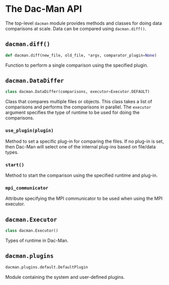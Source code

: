 # The Dac-Man API

The top-level `dacman` module provides methods and classes for doing data comparisons at scale.
Data can be compared using `dacman.diff()`.

## `dacman.diff()`

```py
def dacman.diff(new_file, old_file, *argv, comparator_plugin=None)
```

Function to perform a single comparison using the specified plugin.

## `dacman.DataDiffer`

```py
class dacman.DataDiffer(comparisons, executor=Executor.DEFAULT)
```

Class that compares multiple files or objects.
This class takes a list of comparisons and performs the comparisons in parallel.
The `executor` argument specifies the type of runtime to be used for doing the comparisons.

### `use_plugin(plugin)`

Method to set a specific plug-in for comparing the files.
If no plug-in is set, then Dac-Man will select one of the internal plug-ins based on file/data types.

### `start()`

Method to start the comparison using the specified runtime and plug-in.

### `mpi_communicator`

Attribute specifying the MPI communicator to be used when using the MPI executor.

## `dacman.Executor`

```py
class dacman.Executor()
```

Types of runtime in Dac-Man.

## `dacman.plugins`

```py
dacman.plugins.default.DefaultPlugin
```

Module containing the system and user-defined plugins.
